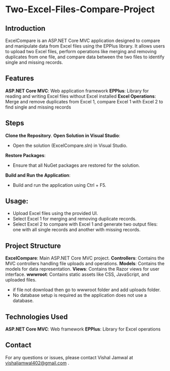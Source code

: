 # Two-Excel-Files-Compare-Project
## Introduction
ExcelCompare is an ASP.NET Core MVC application designed to compare and manipulate data from Excel files using the EPPlus library. It allows users to upload two Excel files, perform operations like merging and removing duplicates from one file, and compare data between the two files to identify single and missing records.

## Features
**ASP.NET Core MVC**: Web application framework
**EPPlus**: Library for reading and writing Excel files without Excel installed
**Excel Operations**: Merge and remove duplicates from Excel 1, compare Excel 1 with Excel 2 to find single and missing records

## Steps
**Clone the Repository**.
**Open Solution in Visual Studio**:
- Open the solution (ExcelCompare.sln) in Visual Studio.

**Restore Packages**:
- Ensure that all NuGet packages are restored for the solution.

**Build and Run the Application**:
- Build and run the application using Ctrl + F5.
## Usage:
- Upload Excel files using the provided UI.
- Select Excel 1 for merging and removing duplicate records.
- Select Excel 2 to compare with Excel 1 and generate two output files: one with all single records and another with missing records.
## Project Structure
**ExcelCompare**: Main ASP.NET Core MVC project.
**Controllers**: Contains the MVC controllers handling file uploads and operations.
**Models**: Contains the models for data representation.
**Views**: Contains the Razor views for user interface.
**wwwroot**: Contains static assets like CSS, JavaScript, and uploaded files.
- if file not download then go to wwwroot folder and add uploads folder.
- No database setup is required as the application does not use a database.

## Technologies Used
**ASP.NET Core MVC**: Web framework
**EPPlus**: Library for Excel operations

## Contact
For any questions or issues, please contact Vishal Jamwal at vishaljamwal402@gmail.com .